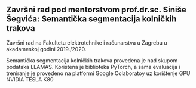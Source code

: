 
Završni rad pod mentorstvom prof.dr.sc. Siniše Šegvića: Semantička segmentacija kolničkih trakova
--

Završni rad na Fakultetu elektrotehnike i računarstva u Zagrebu u akadameskoj godini 2019./2020. 

Semantička segmentacija kolničkih trakova provedena je nad skupom podataka LLAMAS. 
Korištena je biblioteka PyTorch, a sama evaluacija i treniranje je provedeno na platformi Google Colaboratoy uz korištenje GPU NVIDIA TESLA K80
